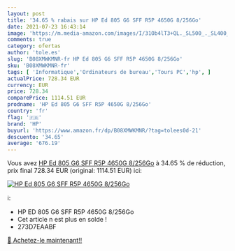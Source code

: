 ```yaml
---
layout: post
title: '34.65 % rabais sur HP Ed 805 G6 SFF R5P 4650G 8/256Go'
date: 2021-07-23 16:43:14
image: 'https://m.media-amazon.com/images/I/31Ob4lT3+QL._SL500_._SL400_.jpg'
comments: true
category: ofertas
author: 'tole.es'
slug: 'B08XMWKMNR-fr HP Ed 805 G6 SFF R5P 4650G 8/256Go'
sku: 'B08XMWKMNR-fr'
tags: [ 'Informatique','Ordinateurs de bureau','Tours PC','hp', ]
actualPrice: 728.34 EUR
currency: EUR
price: 728.34
comparePrice: 1114.51 EUR
prodname: 'HP Ed 805 G6 SFF R5P 4650G 8/256Go'
country: 'fr'
flag: '🇫🇷'
brand: 'HP'
buyurl: 'https://www.amazon.fr/dp/B08XMWKMNR/?tag=tolees0d-21'
descuento: '34.65'
average: '676.19'
---
```


Vous avez [HP Ed 805 G6 SFF R5P 4650G 8/256Go](https://www.amazon.fr/dp/B08XMWKMNR/?tag=tolees0d-21)  à  34.65 % de réduction, prix final  728.34 EUR (original: 1114.51 EUR) ici:

[![HP Ed 805 G6 SFF R5P 4650G 8/256Go](https://m.media-amazon.com/images/I/31Ob4lT3+QL._SL500_._SL400_.jpg)](https://www.amazon.fr/dp/B08XMWKMNR/?tag=tolees0d-21)

ℹ️:

- HP ED 805 G6 SFF R5P 4650G 8/256Go
- Cet article n est plus en solde !
- 273D7EAABF

[🛒 Achetez-le maintenant!!](https://www.amazon.fr/dp/B08XMWKMNR/?tag=tolees0d-21)
